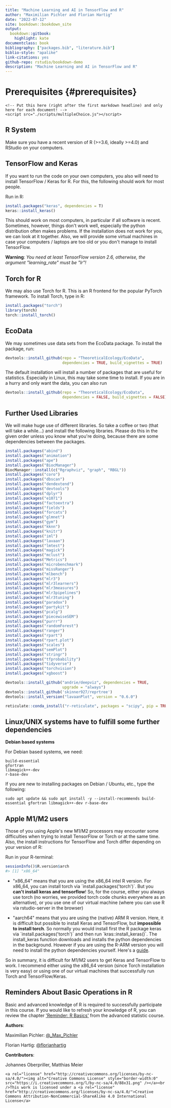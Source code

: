 ```yaml
--- 
title: "Machine Learning and AI in TensorFlow and R"
author: "Maximilian Pichler and Florian Hartig"
date: "2022-07-12"
site: bookdown::bookdown_site
output: 
  bookdown::gitbook:
    highlight: kate
documentclass: book
bibliography: ["packages.bib", "literature.bib"]
biblio-style: "apalike"
link-citations: yes
github-repo: rstudio/bookdown-demo
description: "Machine Learning and AI in TensorFlow and R"
---
```


# Prerequisites {#prerequisites}

```{=html}
<!-- Put this here (right after the first markdown headline) and only here for each document! -->
<script src="./scripts/multipleChoice.js"></script>
```




## R System

Make sure you have a recent version of R (>=3.6, ideally >=4.0) and RStudio on your computers. 


## TensorFlow and Keras

If you want to run the code on your own computers, you also will need to install TensorFlow / Keras for R. For this, the following should work for most people.

Run in R: 


```r
install.packages("keras", dependencies = T)
keras::install_keras()
```

This should work on most computers, in particular if all software is recent. Sometimes, however, things don't work well, especially the python distribution often makes problems. If the installation does not work for you, we can look at it together. Also, we will provide some virtual machines in case your computers / laptops are too old or you don't manage to install TensorFlow.

**Warning**: *You need at least TensorFlow version 2.6, otherwise, the argument "learning_rate" must be "lr"!*


## Torch for R

We may also use Torch for R. This is an R frontend for the popular PyTorch framework. To install Torch, type in R:


```r
install.packages("torch")
library(torch)
torch::install_torch()
```


## EcoData

We may sometimes use data sets from the EcoData package. To install the package, run:


```r
devtools::install_github(repo = "TheoreticalEcology/EcoData", 
                         dependencies = TRUE, build_vignettes = TRUE)
```

The default installation will install a number of packages that are useful for statistics. Especially in Linux, this may take some time to install. If you are in a hurry and only want the data, you can also run


```r
devtools::install_github(repo = "TheoreticalEcology/EcoData", 
                         dependencies = FALSE, build_vignettes = FALSE)
```

## Further Used Libraries

We will make huge use of different libraries. So take a coffee or two (that will take a while...) and install the following libraries.
Please do this in the given order unless you know what you're doing, because there are some dependencies between the packages.


```r
install.packages("abind")
install.packages("animation")
install.packages("ape")
install.packages("BiocManager")
BiocManager::install(c("Rgraphviz", "graph", "RBGL"))
install.packages("coro")
install.packages("dbscan")
install.packages("dendextend")
install.packages("devtools")
install.packages("dplyr")
install.packages("e1071")
install.packages("factoextra")
install.packages("fields")
install.packages("forcats")
install.packages("glmnet")
install.packages("gym")
install.packages("kknn")
install.packages("knitr")
install.packages("iml")
install.packages("lavaan")
install.packages("lmtest")
install.packages("magick")
install.packages("mclust")
install.packages("Metrics")
install.packages("microbenchmark")
install.packages("missRanger")
install.packages("mlbench")
install.packages("mlr3")
install.packages("mlr3learners")
install.packages("mlr3measures")
install.packages("mlr3pipelines")
install.packages("mlr3tuning")
install.packages("paradox")
install.packages("partykit")
install.packages("pcalg")
install.packages("piecewiseSEM")
install.packages("purrr")
install.packages("randomForest")
install.packages("ranger")
install.packages("rpart")
install.packages("rpart.plot")
install.packages("scales")
install.packages("semPlot")
install.packages("stringr")
install.packages("tfprobability")
install.packages("tidyverse")
install.packages("torchvision")
install.packages("xgboost")

devtools::install_github("andrie/deepviz", dependencies = TRUE,
                         upgrade = "always")
devtools::install_github('skinner927/reprtree')
devtools::install_version("lavaanPlot", version = "0.6.0")

reticulate::conda_install("r-reticulate", packages = "scipy", pip = TRUE)

```


## Linux/UNIX systems have to fulfill some further dependencies

**Debian based systems**

For Debian based systems, we need:

```{}
build-essential
gfortran
libmagick++-dev
r-base-dev
```

If you are new to installing packages on Debian / Ubuntu, etc., type the following:

```{}
sudo apt update && sudo apt install -y --install-recommends build-essential gfortran libmagick++-dev r-base-dev
```

## Apple M1/M2 users
Those of you using Apple's new M1/M2 processors may encounter some difficulties when trying to install TensorFlow or Torch or at the same time. Also, the install instructions for TensorFlow and Torch differ depending on your version of R:

Run in your R-terminal:

```r
sessionInfo()$R.version$arch
#> [1] "x86_64"
```

* "x86_64" means that you are using the x86_64 intel R version. For x86_64, you can install torch via ´install.packages('torch')´. But you __can't install keras and tensorflow__! So, for the course, either you always use torch (no worries, we provided torch code chunks everywhere as an alternative), or you use one of our virtual machine (where you can use R via rstudio-server in the browser)

* "aarch64" means that you are using the (native) ARM R version. Here, it is difficult but possible to install Keras and TensorFlow, but __impossible to install torch__. So normally you would install first the R package keras via ´install.packages('torch')´ and then run ´kras::install_keras()´. The install_keras function downloads and installs the python dependencies in the background. However if you are using the R-ARM version you will need to install the python dependencies yourself. Here's a [guide](https://caffeinedev.medium.com/how-to-install-tensorflow-on-m1-mac-8e9b91d93706). 

So in summary, it is difficult for M1/M2 users to get Keras and TensorFlow to work. I recommend either using the x86_64 version (since Torch installation is very easy) or using one of our virtual machines that successfully run Torch and TensorFlow/Keras. 



## Reminders About Basic Operations in R 

Basic and advanced knowledge of R is required to successfully participate in this course. If you would like to refresh your knowledge of R, you can review the chapter ['Reminder: R Basics'](https://theoreticalecology.github.io/AdvancedBiostatistics/reminder.html) from the advanced statistic course.  

**Authors**:

Maximilian Pichler: [\@_Max_Pichler](https://twitter.com/_Max_Pichler)

Florian Hartig: [\@florianhartig](https://twitter.com/florianhartig)


**Contributors**:

Johannes Oberpriller, Matthias Meier



```{=html}
<a rel="license" href="http://creativecommons.org/licenses/by-nc-sa/4.0/"><img alt="Creative Commons License" style="border-width:0" src="https://i.creativecommons.org/l/by-nc-sa/4.0/88x31.png" /></a><br />This work is licensed under a <a rel="license" href="http://creativecommons.org/licenses/by-nc-sa/4.0/">Creative Commons Attribution-NonCommercial-ShareAlike 4.0 International License</a>
```
